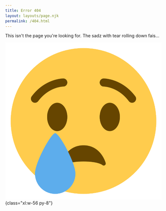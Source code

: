 ```yaml
---
title: Error 404
layout: layouts/page.njk
permalink: /404.html
---
```

This isn't the page you're looking for. The sadz with tear rolling down fais...

![](/static/img/sad-face-with-tear.png){class="xl:w-56 py-8"}